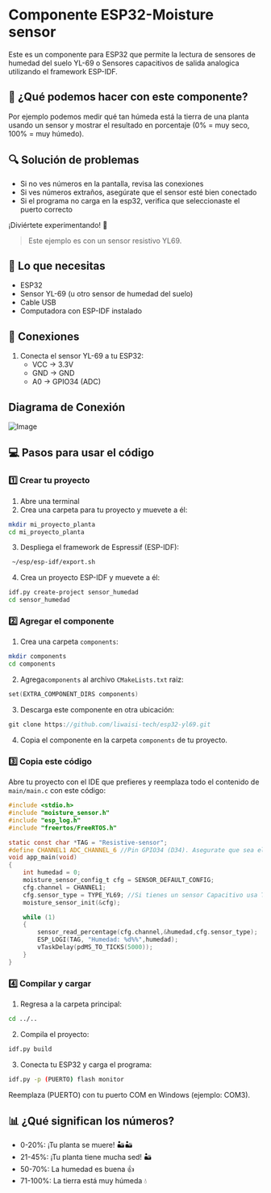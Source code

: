 
# Componente ESP32-Moisture sensor
Este es un componente para ESP32 que permite la lectura de sensores de humedad del suelo YL-69 o Sensores capacitivos de salida analogica utilizando el framework ESP-IDF.

## 🎯 ¿Qué podemos hacer con este componente?
Por ejemplo podemos medir qué tan húmeda está la tierra de una planta usando un sensor y mostrar el resultado en porcentaje (0% = muy seco, 100% = muy húmedo).

## 🔍 Solución de problemas
- Si no ves números en la pantalla, revisa las conexiones
- Si ves números extraños, asegúrate que el sensor esté bien conectado
- Si el programa no carga en la esp32, verifica que seleccionaste el puerto correcto

¡Diviértete experimentando! 🚀

> Este ejemplo es con un sensor resistivo YL69.

## 📝 Lo que necesitas
- ESP32
- Sensor YL-69 (u otro sensor de humedad del suelo)
- Cable USB
- Computadora con ESP-IDF instalado

## 🔧 Conexiones
1. Conecta el sensor YL-69 a tu ESP32:
   - VCC → 3.3V
   - GND → GND
   - A0 → GPIO34 (ADC)

## Diagrama de Conexión
![Image](https://github.com/user-attachments/assets/9ce73af3-a50f-49df-8227-d89850f0b594)

## 💻 Pasos para usar el código

### 1️⃣ Crear tu proyecto
1. Abre una terminal
2. Crea una carpeta para tu proyecto y muevete a él:
```bash
mkdir mi_proyecto_planta
cd mi_proyecto_planta
```
3. Despliega el framework de Espressif (ESP-IDF):
```bash
 ~/esp/esp-idf/export.sh
```
4. Crea un proyecto ESP-IDF y muevete a él:
```bash
idf.py create-project sensor_humedad
cd sensor_humedad
```

### 2️⃣ Agregar el componente
1. Crea una carpeta `components`:
```bash
mkdir components
cd components
```
2. Agrega`components` al archivo `CMakeLists.txt` raiz:
```c
set(EXTRA_COMPONENT_DIRS components)
```
3. Descarga este componente en otra ubicación:
```c
git clone https://github.com/liwaisi-tech/esp32-yl69.git
```
4. Copia el componente en la carpeta `components` de tu proyecto.

### 3️⃣ Copia este código
Abre tu proyecto con el IDE que prefieres y reemplaza todo el contenido de `main/main.c` con este código:

```c
#include <stdio.h>
#include "moisture_sensor.h"
#include "esp_log.h"
#include "freertos/FreeRTOS.h"

static const char *TAG = "Resistive-sensor";
#define CHANNEL1 ADC_CHANNEL_6 //Pin GPIO34 (D34). Asegurate que sea el pin que uses en la conexión fisica.
void app_main(void)
{
    int humedad = 0;
    moisture_sensor_config_t cfg = SENSOR_DEFAULT_CONFIG;
    cfg.channel = CHANNEL1;
    cfg.sensor_type = TYPE_YL69; //Si tienes un sensor Capacitivo usa TYPE_CAP
    moisture_sensor_init(&cfg); 

    while (1)
    {
        sensor_read_percentage(cfg.channel,&humedad,cfg.sensor_type);
        ESP_LOGI(TAG, "Humedad: %d%%",humedad);
        vTaskDelay(pdMS_TO_TICKS(5000));
    } 
}
```

### 4️⃣ Compilar y cargar
1. Regresa a la carpeta principal:
```bash
cd ../..
```

2. Compila el proyecto:
```bash
idf.py build
```

3. Conecta tu ESP32 y carga el programa:
```bash
idf.py -p (PUERTO) flash monitor
```

Reemplaza (PUERTO) con tu puerto COM en Windows (ejemplo: COM3).
## 📊 ¿Qué significan los números?
- 0-20%: ¡Tu planta se muere! 🏜️🏜️
- 21-45%: ¡Tu planta tiene mucha sed! 🏜️
- 50-70%: La humedad es buena 👍
- 71-100%: La tierra está muy húmeda 💧

